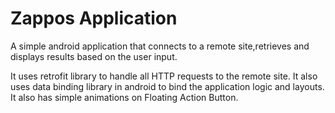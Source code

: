 # Zappos Application

A simple android application that connects to a remote site,retrieves and displays results based on the user input.

It uses retrofit library to handle all HTTP requests to the remote site. It also uses data binding library in android to bind the 
application logic and layouts. It also has simple animations on Floating Action Button.


